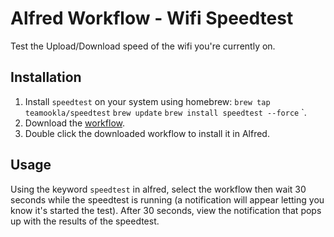 # Alfred Workflow - Wifi Speedtest
Test the Upload/Download speed of the wifi you're currently on.

## Installation

1. Install `speedtest` on your system using homebrew: `brew tap teamookla/speedtest`
`brew update`
`brew install speedtest --force`
`.
2. Download the [workflow](https://github.com/NKR00711/alfred-speedtest/raw/main/Speedtest.alfredworkflow).
3. Double click the downloaded workflow to install it in Alfred.

## Usage

Using the keyword `speedtest` in alfred, select the workflow then wait 30 seconds while the speedtest is running (a notification will appear letting you know it's started the test). After 30 seconds, view the notification that pops up with the results of the speedtest.
